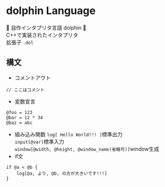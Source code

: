# dolphin Language
🐬 自作インタプリタ言語 dolphin 🐬<br>
C++で実装されたインタプリタ<br>
拡張子 `.dol`<br>

## 構文
- コメントアウト
```
// ここはコメント
```
- 変数宣言
```
@foo = 123
@bar = 12 * 34
@baz = abc
```
- 組み込み関数
`log[ Hello World!!! ]`標準出力<br>
`input[@var]`標準入力<br>
`window[@width, @height, @window_name(省略可)]`window生成<br>
- if文
```
if @a < @b {
    log[@a, より, @b, の方が大きいです!!!]
}
```
